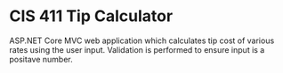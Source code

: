 # CIS 411 Tip Calculator

ASP.NET Core MVC web application which calculates tip cost of various rates using the user input. Validation is performed to ensure input is a positave number.
